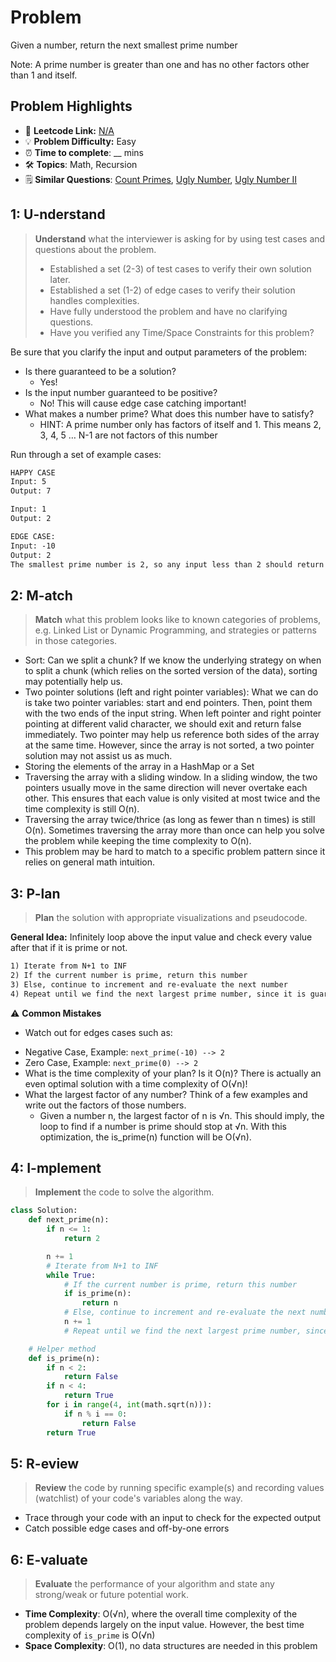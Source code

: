 # Problem

Given a number, return the next smallest prime number

Note: A prime number is greater than one and has no other factors other than 1 and itself.

## Problem Highlights

* 🔗 **Leetcode Link:** [N/A](https://www.geeksforgeeks.org/program-to-find-the-next-prime-number/) 
* 💡 **Problem Difficulty:** Easy
* ⏰ **Time to complete**: __ mins
* 🛠️ **Topics**: Math, Recursion
* 🗒️ **Similar Questions**: [Count Primes](https://leetcode.com/problems/count-primes/), [Ugly Number](https://leetcode.com/problems/ugly-number/), [Ugly Number II](https://leetcode.com/problems/ugly-number-ii/)
    
## 1: U-nderstand
 
> **Understand** what the interviewer is asking for by using test cases and questions about the problem.
> 
> - Established a set (2-3) of test cases to verify their own solution later.
> - Established a set (1-2) of edge cases to verify their solution handles complexities.
> - Have fully understood the problem and have no clarifying questions.
> - Have you verified any Time/Space Constraints for this problem?

Be sure that you clarify the input and output parameters of the problem:

- Is there guaranteed to be a solution?
  - Yes!
- Is the input number guaranteed to be positive?
  - No! This will cause edge case catching important!
- What makes a number prime? What does this number have to satisfy?
  - HINT: A prime number only has factors of itself and 1. This means 2, 3, 4, 5 … N-1 are not factors of this number

Run through a set of example cases:
   
```markdown
HAPPY CASE
Input: 5
Output: 7

Input: 1
Output: 2

EDGE CASE:
Input: -10
Output: 2
The smallest prime number is 2, so any input less than 2 should return 2
```   
    
## 2: M-atch

> **Match** what this problem looks like to known categories of problems, e.g. Linked List or Dynamic Programming, and strategies or patterns in those categories.

- Sort: Can we split a chunk? If we know the underlying strategy on when to split a chunk (which relies on the sorted version of the data), sorting may potentially help us.
- Two pointer solutions (left and right pointer variables): What we can do is take two pointer variables: start and end pointers. Then, point them with the two ends of the input string. When left pointer and right pointer pointing at different valid character, we should exit and return false immediately. Two pointer may help us reference both sides of the array at the same time. However, since the array is not sorted, a two pointer solution may not assist us as much.
- Storing the elements of the array in a HashMap or a Set
- Traversing the array with a sliding window. In a sliding window, the two pointers usually move in the same direction will never overtake each other. This ensures that each value is only visited at most twice and the time complexity is still O(n).
- Traversing the array twice/thrice (as long as fewer than n times) is still O(n). Sometimes traversing the array more than once can help you solve the problem while keeping the time complexity to O(n).
- This problem may be hard to match to a specific problem pattern since it relies on general math intuition.
## 3: P-lan

> **Plan** the solution with appropriate visualizations and pseudocode.

**General Idea:** Infinitely loop above the input value and check every value after that if it is prime or not.

```markdown
1) Iterate from N+1 to INF
2) If the current number is prime, return this number
3) Else, continue to increment and re-evaluate the next number
4) Repeat until we find the next largest prime number, since it is guaranteed to exist
```

⚠️ **Common Mistakes**

* Watch out for edges cases such as:

- Negative Case, Example: `next_prime(-10) --> 2`
- Zero Case, Example: `next_prime(0) --> 2`
- What is the time complexity of your plan? Is it O(n)? There is actually an even optimal solution with a time complexity of O(√n)!
- What the largest factor of any number? Think of a few examples and write out the factors of those numbers.
    - Given a number n, the largest factor of n is √n. This should imply, the loop to find if a number is prime should stop at √n.
With this optimization, the is_prime(n) function will be O(√n).


## 4: I-mplement

> **Implement** the code to solve the algorithm.

```python
class Solution:
    def next_prime(n):
        if n <= 1:
            return 2

        n += 1
        # Iterate from N+1 to INF
        while True:
            # If the current number is prime, return this number
            if is_prime(n):
                return n
            # Else, continue to increment and re-evaluate the next number
            n += 1
            # Repeat until we find the next largest prime number, since it is guaranteed to exist

    # Helper method
    def is_prime(n):
        if n < 2:
            return False
        if n < 4:
            return True
        for i in range(4, int(math.sqrt(n))):
            if n % i == 0:
                return False
        return True
```
    
## 5: R-eview

> **Review** the code by running specific example(s) and recording values (watchlist) of your code's variables along the way.

- Trace through your code with an input to check for the expected output
- Catch possible edge cases and off-by-one errors

## 6: E-valuate

> **Evaluate** the performance of your algorithm and state any strong/weak or future potential work.
    
* **Time Complexity**: O(√n), where the overall time complexity of the problem depends largely on the input value. However, the best time complexity of `is_prime` is O(√n)
* **Space Complexity**: O(1), no data structures are needed in this problem